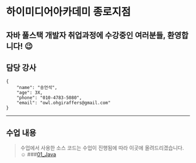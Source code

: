 # 하이미디어아카데미 종로지점
## 자바 풀스택 개발자 취업과정에 수강중인 여러분들, 환영합니다! :wink:
## 담당 강사
```
{
    "name": "송언석",
    "age": 3X,
    "phone": "010-4783-5080",
    "email": "owl.ohgiraffers@gmail.com"
}
```

---
## 수업 내용
> 수업에서 사용한 소스 코드는 수업이 진행됨에 따라 이곳에 올려드리겠습니다. :relaxed:
###[01_Java](https://github.com/20240617-himedia-jongro/01_Java.git)
